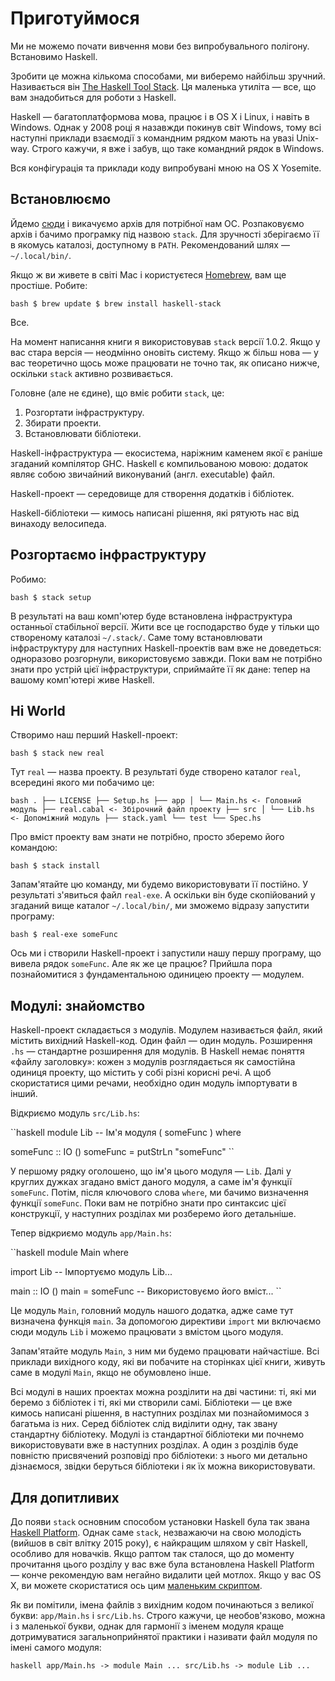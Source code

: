 # Приготуймося

Ми не можемо почати вивчення мови без випробувального полігону. Встановимо Haskell.

Зробити це можна кількома способами, ми виберемо найбільш зручний. Називається він [The Haskell Tool Stack](http://haskellstack.org/). Ця маленька утиліта &mdash; все, що вам знадобиться для роботи з Haskell.

Haskell &mdash; багатоплатформова мова, працює і в OS X і Linux, і навіть в Windows. Однак у 2008 році я назавжди покинув світ Windows, тому всі наступні приклади взаємодії з командним рядком мають на увазі Unix-way. Строго кажучи, я вже і забув, що таке командний рядок в Windows.

Вся конфігурація та приклади коду випробувані мною на OS X Yosemite.

## Встановлюємо

Йдемо [сюди](http://docs.haskellstack.org/en/stable/install_and_upgrade.html) і викачуємо архів для потрібної нам ОС. Розпаковуємо архів і бачимо програмку під назвою `stack`. Для зручності зберігаємо її в якомусь каталозі, доступному в `PATH`. Рекомендований шлях &mdash; `~/.local/bin/`.

Якщо ж ви живете в світі Mac і користуєтеся [Homebrew](http://brew.sh/), вам ще простіше. Робите:

``bash
$ brew update
$ brew install haskell-stack
``

Все.

На момент написання книги я використовував `stack` версії 1.0.2. Якщо у вас стара версія &mdash; неодмінно оновіть систему. Якщо ж більш нова &mdash; у вас теоретично щось може працювати не точно так, як описано нижче, оскільки `stack` активно розвивається.

Головне (але не єдине), що вміє робити `stack`, це:

1. Розгортати інфраструктуру.
2. Збирати проекти.
3. Встановлювати бібліотеки.

Haskell-інфраструктура &mdash; екосистема, наріжним каменем якої є раніше згаданий компілятор GHC. Haskell є компильованою мовою: додаток являє собою звичайний виконуваний (англ. executable) файл.

Haskell-проект &mdash; середовище для створення додатків і бібліотек.

Haskell-бібліотеки &mdash; кимось написані рішення, які рятують нас від винаходу велосипеда.

## Розгортаємо інфраструктуру

Робимо:

``bash
$ stack setup
``

В результаті на ваш комп'ютер буде встановлена інфраструктура останньої стабільної версії. Жити все це господарство буде у тільки що створеному каталозі `~/.stack/`. Саме тому встановлювати інфраструктуру для наступних Haskell-проектів вам вже не доведеться: одноразово розгорнули, використовуємо завжди. Поки вам не потрібно знати про устрій цієї інфраструктури, сприймайте її як дане: тепер на вашому комп'ютері живе Haskell.

## Hi World

Створимо наш перший Haskell-проект:

``bash
$ stack new real
``

Тут `real` &mdash; назва проекту. В результаті буде створено каталог `real`, всередині якого ми побачимо це:

``bash
.
├── LICENSE
├── Setup.hs
├── app
│ └── Main.hs <- Головний модуль
├── real.cabal <- Збірочний файл проекту
├── src
│ └── Lib.hs <- Допоміжний модуль
├── stack.yaml
└── test
└── Spec.hs
``

Про вміст проекту вам знати не потрібно, просто зберемо його командою:

``bash
$ stack install
``

Запам'ятайте цю команду, ми будемо використовувати її постійно. У результаті з'явиться файл `real-exe`. А оскільки він буде скопійований у згаданий вище каталог `~/.local/bin/`, ми зможемо відразу запустити програму:

``bash
$ real-exe
someFunc
``

Ось ми і створили Haskell-проект і запустили нашу першу програму, що вивела рядок `someFunc`. Але як же це працює? Прийшла пора познайомитися з фундаментальною одиницею проекту &mdash; модулем.

## Модулі: знайомство

Haskell-проект складається з модулів. Модулем називається файл, який містить вихідний Haskell-код. Один файл &mdash; один модуль. Розширення `.hs` &mdash; стандартне розширення для модулів. В Haskell немає поняття &laquo;файлу заголовку&raquo;: кожен з модулів розглядається як самостійна одиниця проекту, що містить у собі різні корисні речі. А щоб скористатися цими речами, необхідно один модуль імпортувати в інший.

Відкриємо модуль `src/Lib.hs`:

``haskell
module Lib -- Ім'я модуля
( someFunc
) where

someFunc :: IO ()
someFunc = putStrLn "someFunc"
``

У першому рядку оголошено, що ім'я цього модуля &mdash; `Lib`. Далі у круглих дужках згадано вміст даного модуля, а саме ім'я функції `someFunc`. Потім, після ключового слова `where`, ми бачимо визначення функції `someFunc`. Поки вам не потрібно знати про синтаксис цієї конструкції, у наступних розділах ми розберемо його детальніше.

Тепер відкриємо модуль `app/Main.hs`:

``haskell
module Main where

import Lib -- Імпортуємо модуль Lib...

main :: IO ()
main = someFunc -- Використовуємо його вміст...
``

Це модуль `Main`, головний модуль нашого додатка, адже саме тут визначена функція `main`. За допомогою директиви `import` ми включаємо сюди модуль `Lib` і можемо працювати з вмістом цього модуля.

Запам'ятайте модуль `Main`, з ним ми будемо працювати найчастіше. Всі приклади вихідного коду, які ви побачите на сторінках цієї книги, живуть саме в модулі `Main`, якщо не обумовлено інше.

Всі модулі в наших проектах можна розділити на дві частини: ті, які ми беремо з бібліотек і ті, які ми створили самі. Бібліотеки &mdash; це вже кимось написані рішення, в наступних розділах ми познайомимося з багатьма із них. Серед бібліотек слід виділити одну, так звану стандартну бібліотеку. Модулі із стандартної бібліотеки ми почнемо використовувати вже в наступних розділах. А один з розділів буде повністю присвячений розповіді про бібліотеки: з нього ми детально дізнаємося, звідки беруться бібліотеки і як їх можна використовувати.

## Для допитливих

До появи `stack` основним способом установки Haskell була так звана [Haskell Platform](https://www.haskell.org/platform/). Однак саме `stack`, незважаючи на свою молодість (вийшов в світ влітку 2015 року), є найкращим шляхом у світ Haskell, особливо для новачків. Якщо раптом так сталося, що до моменту прочитання цього розділу у вас вже була встановлена Haskell Platform &mdash; конче рекомендую вам негайно видалити цей мотлох. Якщо у вас OS X, ви можете скористатися ось цим [маленьким скриптом](https://gist.github.com/denisshevchenko/9e8ba45fdaa4e4e8cd04).

Як ви помітили, імена файлів з вихідним кодом починаються з великої букви: `app/Main.hs` і `src/Lib.hs`. Строго кажучи, це необов'язково, можна і з маленької букви, однак для гармонії з іменем модуля краще дотримуватися загальноприйнятої практики і називати файл модуля по імені самого модуля:

``haskell
app/Main.hs -> module Main ...
src/Lib.hs -> module Lib ...
``
